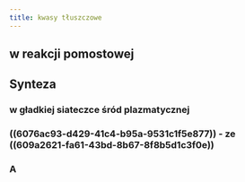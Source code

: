```yaml
---
title: kwasy tłuszczowe
---
```


## w reakcji pomostowej
## Synteza
### w gładkiej siateczce śród plazmatycznej
### ((6076ac93-d429-41c4-b95a-9531c1f5e877)) - ze ((609a2621-fa61-43bd-8b67-8f8b5d1c3f0e))
### A
